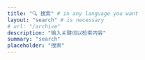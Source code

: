 ```yaml
---
title: "🔍 搜索" # in any language you want
layout: "search" # is necessary
# url: "/archive"
description: "输入关键词以检索内容"
summary: "search"
placeholder: "搜索"
---
```

